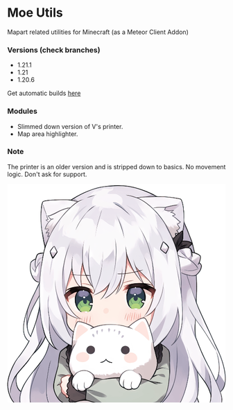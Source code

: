 # Moe Utils
Mapart related utilities for Minecraft (as a Meteor Client Addon)

### Versions (check branches)
- 1.21.1
- 1.21
- 1.20.6

Get automatic builds [here](https://github.com/Kyuunex/moe-utils/releases)

### Modules
+ Slimmed down version of V's printer.
+ Map area highlighter. 

### Note
The printer is an older version and is stripped down to basics. No movement logic. Don't ask for support.

![moe](src/main/resources/assets/moe-utils/icon.png)
